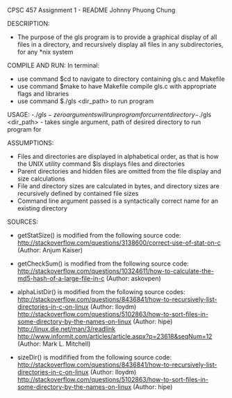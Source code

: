 CPSC 457
Assignment 1 - README
Johnny Phuong Chung

DESCRIPTION:
 - The purpose of the gls program is to provide a graphical display of all files in a directory, and recursively display all files in any subdirectories, for any *nix system 

COMPILE AND RUN:
In terminal:
- use command $cd to navigate to directory containing gls.c and Makefile
- use command $make to have Makefile compile gls.c with appropriate flags and libraries
- use command $./gls <dir_path> to run program

USAGE:
	-$./gls
		- zero arguments will run program for current directory
	-$./gls <dir_path> 
		- takes single argument, path of desired directory to run program for

ASSUMPTIONS:
- Files and directories are displayed in alphabetical order, as that is how the UNIX utility command $ls displays files and directories
- Parent directories and hidden files are omitted from the file display and size calculations
- File and directory sizes are calculated in bytes, and directory sizes are recursively defined by contained file sizes
- Command line argument passed is a syntactically correct name for an existing directory


SOURCES:
- getStatSize() is modified from the following source code:
	http://stackoverflow.com/questions/3138600/correct-use-of-stat-on-c (Author: Anjum Kaiser)

- getCheckSum() is modified from the following source code: 
	http://stackoverflow.com/questions/10324611/how-to-calculate-the-md5-hash-of-a-large-file-in-c (Author: askovpen)


- alphaListDir() is modified from the following source codes:
	http://stackoverflow.com/questions/8436841/how-to-recursively-list-directories-in-c-on-linux (Author: lloydm)
	http://stackoverflow.com/questions/5102863/how-to-sort-files-in-some-directory-by-the-names-on-linux (Author: hipe)
	http://linux.die.net/man/3/readlink
	http://www.informit.com/articles/article.aspx?p=23618&seqNum=12 (Author: Mark L. Mitchell)

- sizeDir() is modifified from the following source code:
	http://stackoverflow.com/questions/8436841/how-to-recursively-list-directories-in-c-on-linux (Author: lloydm)
	http://stackoverflow.com/questions/5102863/how-to-sort-files-in-some-directory-by-the-names-on-linux (Author: hipe)

